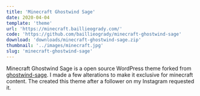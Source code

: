 ```yaml
---
title: 'Minecraft Ghostwind Sage'
date: 2020-04-04
template: 'theme'
url: 'https://minecraft.baillieogrady.com/'
code: 'https://github.com/baillieogrady/minecraft-ghostwind-sage'
download: 'downloads/minecraft-ghostwind-sage.zip'
thumbnail: '../images/minecraft.jpg'
slug: 'minecraft-ghostwind-sage'
---
```


Minecraft Ghostwind Sage is a open source WordPress theme forked from [ghostwind-sage](https://github.com/baillieogrady/ghostwind-sage). I made a few alterations to make it exclusive for minecraft content. The created this theme after a follower on my Instagram requested it.